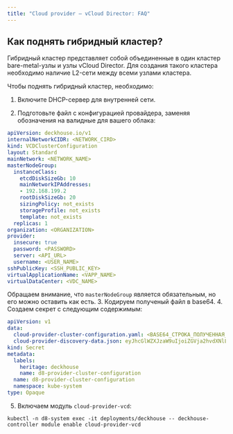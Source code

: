 ```yaml
---
title: "Cloud provider — vCloud Director: FAQ"
---
```


## Как поднять гибридный кластер?

Гибридный кластер представляет собой объединенные в один кластер bare-metal-узлы и узлы vCloud Director. Для создания такого кластера
необходимо наличие L2-сети между всеми узлами кластера.

Чтобы поднять гибридный кластер, необходимо:

1. Включите DHCP-сервер для внутренней сети.

2. Подготовьте файл с конфигурацией провайдера, заменяя обозначения на валидные для вашего облака:
```yaml
apiVersion: deckhouse.io/v1
internalNetworkCIDR: <NETWORK_CIRD>
kind: VCDClusterConfiguration
layout: Standard
mainNetwork: <NETWORK_NAME>
masterNodeGroup:
  instanceClass:
    etcdDiskSizeGb: 10
    mainNetworkIPAddresses:
    - 192.168.199.2
    rootDiskSizeGb: 20
    sizingPolicy: not_exists
    storageProfile: not_exists
    template: not_exists
  replicas: 1
organization: <ORGANIZATION>
provider:
  insecure: true
  password: <PASSWORD>
  server: <API_URL>
  username: <USER_NAME>
sshPublicKey: <SSH_PUBLIC_KEY>
virtualApplicationName: <VAPP_NAME>
virtualDataCenter: <VDC_NAME>
```
Обращаем внимание, что `masterNodeGroup` является обязательным, но его можно оставить как есть.
3. Кодируем полученый файл в base64.
4. Создаем секрет с следующим содержимым:
```yaml
apiVersion: v1
data:
  cloud-provider-cluster-configuration.yaml: <BASE64_СТРОКА_ПОЛУЧЕННАЯ_НА_ПРЕДЫДУЩЕМ_ЭТАПЕ> 
  cloud-provider-discovery-data.json: eyJhcGlWZXJzaW9uIjoiZGVja2hvdXNlLmlvL3YxIiwia2luZCI6IlZDRENsb3VkUHJvdmlkZXJEaXNjb3ZlcnlEYXRhIiwiem9uZXMiOlsiZGVmYXVsdCJdfQo=
kind: Secret
metadata:
  labels:
    heritage: deckhouse
    name: d8-provider-cluster-configuration
  name: d8-provider-cluster-configuration
  namespace: kube-system
type: Opaque
```
5. Включаем модуль `cloud-provider-vcd`:
```shell
kubectl -n d8-system exec -it deployments/deckhouse -- deckhouse-controller module enable cloud-provider-vcd
```
